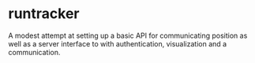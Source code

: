 runtracker
==========

A modest attempt at setting up a basic API for communicating position as well as a server interface to with authentication, visualization and a communication.
